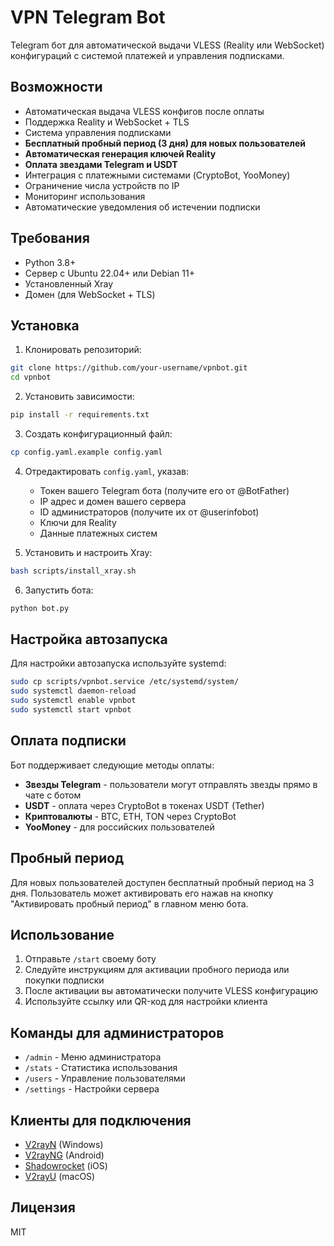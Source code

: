 # VPN Telegram Bot

Telegram бот для автоматической выдачи VLESS (Reality или WebSocket) конфигураций с системой платежей и управления подписками.

## Возможности

- Автоматическая выдача VLESS конфигов после оплаты
- Поддержка Reality и WebSocket + TLS
- Система управления подписками
- **Бесплатный пробный период (3 дня) для новых пользователей**
- **Автоматическая генерация ключей Reality**
- **Оплата звездами Telegram и USDT**
- Интеграция с платежными системами (CryptoBot, YooMoney)
- Ограничение числа устройств по IP
- Мониторинг использования
- Автоматические уведомления об истечении подписки

## Требования

- Python 3.8+
- Сервер с Ubuntu 22.04+ или Debian 11+
- Установленный Xray
- Домен (для WebSocket + TLS)

## Установка

1. Клонировать репозиторий:

```bash
git clone https://github.com/your-username/vpnbot.git
cd vpnbot
```

2. Установить зависимости:

```bash
pip install -r requirements.txt
```

3. Создать конфигурационный файл:

```bash
cp config.yaml.example config.yaml
```

4. Отредактировать `config.yaml`, указав:

   - Токен вашего Telegram бота (получите его от @BotFather)
   - IP адрес и домен вашего сервера
   - ID администраторов (получите их от @userinfobot)
   - Ключи для Reality
   - Данные платежных систем

5. Установить и настроить Xray:

```bash
bash scripts/install_xray.sh
```

6. Запустить бота:

```bash
python bot.py
```

## Настройка автозапуска

Для настройки автозапуска используйте systemd:

```bash
sudo cp scripts/vpnbot.service /etc/systemd/system/
sudo systemctl daemon-reload
sudo systemctl enable vpnbot
sudo systemctl start vpnbot
```

## Оплата подписки

Бот поддерживает следующие методы оплаты:

- **Звезды Telegram** - пользователи могут отправлять звезды прямо в чате с ботом
- **USDT** - оплата через CryptoBot в токенах USDT (Tether)
- **Криптовалюты** - BTC, ETH, TON через CryptoBot
- **YooMoney** - для российских пользователей

## Пробный период

Для новых пользователей доступен бесплатный пробный период на 3 дня. Пользователь может активировать его нажав на кнопку "Активировать пробный период" в главном меню бота.

## Использование

1. Отправьте `/start` своему боту
2. Следуйте инструкциям для активации пробного периода или покупки подписки
3. После активации вы автоматически получите VLESS конфигурацию
4. Используйте ссылку или QR-код для настройки клиента

## Команды для администраторов

- `/admin` - Меню администратора
- `/stats` - Статистика использования
- `/users` - Управление пользователями
- `/settings` - Настройки сервера

## Клиенты для подключения

- [V2rayN](https://github.com/2dust/v2rayN) (Windows)
- [V2rayNG](https://github.com/2dust/v2rayNG) (Android)
- [Shadowrocket](https://apps.apple.com/us/app/shadowrocket/id932747118) (iOS)
- [V2rayU](https://github.com/yanue/V2rayU) (macOS)

## Лицензия

MIT
 